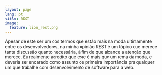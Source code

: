 ```yaml
---
layout: page
lang: pt
title: REST
image:
  feature: lion_rest.png
---
```


Apesar de este ser um dos termos que estão mais na moda ultimamente entre os desenvolvedores, na minha opinião REST é um tópico que merece tanta discussão quanto necessária, à fim de que alcance a atenção que merece. Eu realmente acredito que este é mais que um tema da moda, e deveria ser encarado como assunto de primeira importância pra qualquer um que trabalhe com desenvolvimento de software para a web.